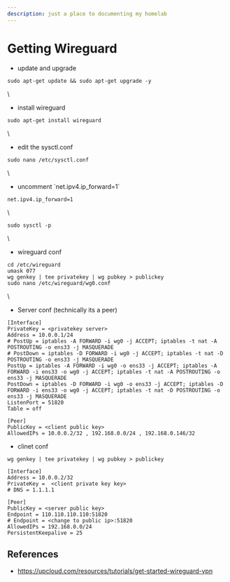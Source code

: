 ```yaml
---
description: just a place to documenting my homelab
---
```


# Getting Wireguard



* update and upgrade&#x20;



```
sudo apt-get update && sudo apt-get upgrade -y
```

\


* install wireguard

```
sudo apt-get install wireguard
```

\


* edit the sysctl.conf

```
sudo nano /etc/sysctl.conf
```

\


* uncomment \`net.ipv4.ip\_forward=1\`



```
net.ipv4.ip_forward=1
```

\


```
sudo sysctl -p
```

\


* wireguard conf

```
cd /etc/wireguard
umask 077
wg genkey | tee privatekey | wg pubkey > publickey
sudo nano /etc/wireguard/wg0.conf
```

\


* Server conf (technically its a peer)

```
[Interface]
PrivateKey = <privatekey server>
Address = 10.0.0.1/24
# PostUp = iptables -A FORWARD -i wg0 -j ACCEPT; iptables -t nat -A POSTROUTING -o ens33 -j MASQUERADE
# PostDown = iptables -D FORWARD -i wg0 -j ACCEPT; iptables -t nat -D POSTROUTING -o ens33 -j MASQUERADE
PostUp = iptables -A FORWARD -i wg0 -o ens33 -j ACCEPT; iptables -A FORWARD -i ens33 -o wg0 -j ACCEPT; iptables -t nat -A POSTROUTING -o ens33 -j MASQUERADE
PostDown = iptables -D FORWARD -i wg0 -o ens33 -j ACCEPT; iptables -D FORWARD -i ens33 -o wg0 -j ACCEPT; iptables -t nat -D POSTROUTING -o ens33 -j MASQUERADE
ListenPort = 51820
Table = off

[Peer]
PublicKey = <client public key>
AllowedIPs = 10.0.0.2/32 , 192.168.0.0/24 , 192.168.0.146/32
```





* clinet conf



```
wg genkey | tee privatekey | wg pubkey > publickey
```

```
[Interface]
Address = 10.0.0.2/32
PrivateKey =  <client private key key>
# DNS = 1.1.1.1

[Peer]
PublicKey = <server public key>
Endpoint = 110.110.110.110:51820
# Endpoint = <change to public ip>:51820
AllowedIPs = 192.168.0.0/24
PersistentKeepalive = 25

```

## References

* https://upcloud.com/resources/tutorials/get-started-wireguard-vpn
